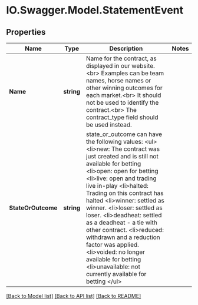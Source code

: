 # IO.Swagger.Model.StatementEvent
## Properties

Name | Type | Description | Notes
------------ | ------------- | ------------- | -------------
**Name** | **string** | Name for the contract, as displayed in our website.&lt;br&gt; Examples can be team names, horse names or other winning outcomes for each market.&lt;br&gt; It should not be used to identify the contract.&lt;br&gt; The contract_type field should be used instead. | 
**StateOrOutcome** | **string** |  state_or_outcome can have the following values: &lt;ul&gt; &lt;li&gt;new: The contract was just created and is still not available for betting &lt;li&gt;open: open for betting &lt;li&gt;live: open and trading live in-play &lt;li&gt;halted: Trading on this contract has halted &lt;li&gt;winner: settled as winner. &lt;li&gt;loser:  settled as loser. &lt;li&gt;deadheat: settled as a deadheat - a tie with other contract. &lt;li&gt;reduced: withdrawn and a reduction factor was applied. &lt;li&gt;voided: no longer available for betting &lt;li&gt;unavailable: not currently available for betting &lt;/ul&gt;      | 

[[Back to Model list]](../README.md#documentation-for-models) [[Back to API list]](../README.md#documentation-for-api-endpoints) [[Back to README]](../README.md)


